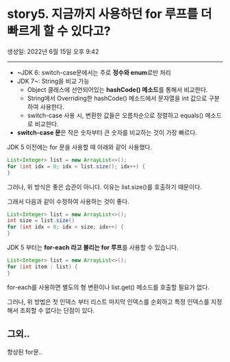 # story5. 지금까지 사용하던 for 루프를 더 빠르게 할 수 있다고?
생성일: 2022년 6월 15일 오후 9:42

---

- ~JDK 6: switch-case문에서는 주로 **정수와 enum**로만 처리
- JDK 7~: String을 비교 가능
    - Object 클래스에 선언되어있는 **hashCode() 메소드**를 통해서 비교한다.
    - String에서 Overriding한 hashCode() 메소드에서 문자열을 int 값으로 구분하여 사용한다.
    - switch-case 사용 시, 변환한 값들은 오름차순으로 정렬하고 equals() 메소드로 비교한다.
- **switch-case 문**은 작은 숫자부터 큰 숫자를 비교하는 것이 가장 빠르다.

JDK 5 이전에는 for 문을 사용할 때 아래와 같이 사용했다.

```java
List<Integer> list = new ArrayList<>();
for (int idx = 0; idx < list.size(); idx++) {
}
```

그러나, 위 방식은 좋은 습관이 아니다. 이유는 list.size()를 호출하기 때문이다. 

그래서 다음과 같이 수정하여 사용하는 것이 좋다.

```java
List<Integer> list = new ArrayList<>();
int size = list.size()
for (int idx = 0; idx < size; idx++) {
}
```

JDK 5 부터는 **for-each 라고 불리는 for 루프**를 사용할 수 있습니다.

```java
List<Integer> list = new ArrayList<>();
for (int item : list) {
}
```

for-each를 사용하면 별도의 형 변환이나 list.get() 메소드를 호출할 필요가 없다.

그러나, 위 방법은 첫 인덱스 부터 리스트 마지막 인덱스를 순회하고 특정 인덱스를 지정해서 조회할 수 없다는 단점이 있다.

## 그외..

향상된 for문..